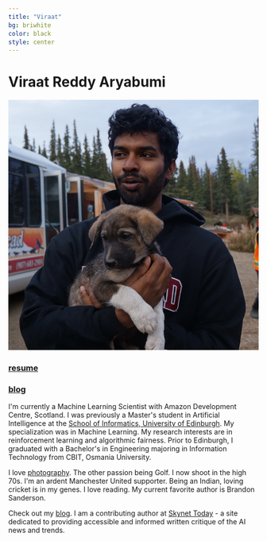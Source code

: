 ```yaml
---
title: "Viraat"
bg: briwhite
color: black
style: center
---
```


# Viraat Reddy Aryabumi

<img class="round" src="/img/viraat_face.jpg" alt="section icon"/>

<h3><a href="/var.pdf" target="_blank">resume</a></h3> <h3><a href="https://medium.com/@viraat" target="_blank">blog</a></h3>

<p> <!-- class="center-justified"> -->
I'm currently a Machine Learning Scientist with Amazon Development Centre, Scotland. I was previously a Master's student in Artificial Intelligence at the <a href="https://www.ed.ac.uk/informatics/" target="_blank">School of Informatics, University of Edinburgh</a>. My specialization was in Machine Learning. My research interests are in reinforcement learning and algorithmic fairness. Prior to Edinburgh, I graduated with a Bachelor's in Engineering majoring in Information Technology from CBIT, Osmania University.
</p>
<p>
<!--Currently am learning Python, also familiar with Java and C. I've been on a mission to code everyday. I'm an Android junkie and also a big fan of the Mac. I like to describe myself as a minimalist. "Design is not just what it looks like, but how it works"  - *Steve Jobs*, is one of my mantras.
-->
I love <a href="https://www.facebook.com/varphotography" target="_blank">photography</a>. The other passion being Golf. I now shoot in the high 70s. <!--having picked up the game at the <a href="http://www.hyderabadgolfclub.co.in/HGA/Hyderabad_Golf_Club_Home.html" target="_blank">Hyderabad Golf Club</a> aged 9 years old--> I'm an ardent Manchester United supporter. Being an Indian, loving cricket is in my genes. I love reading. My current favorite author is Brandon Sanderson.
</p>

<p>
Check out my <a href="https://www.medium.com/@viraat" target="_blank">blog</a>. I am a contributing author at <a href="https://www.skynettoday.com">Skynet Today</a> - a site dedicated to providing accessible and informed written critique of the AI news and trends.
</p>

<!--<h4><a href="/var.pdf" target="_blank">resume</a></h4>-->
